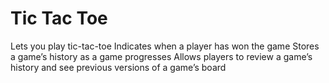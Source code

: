# Tic Tac Toe
Lets you play tic-tac-toe
Indicates when a player has won the game
Stores a game’s history as a game progresses
Allows players to review a game’s history and see previous versions of a game’s board
